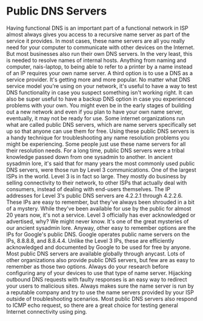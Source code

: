 # Public DNS Servers

Having functional DNS is an important part of a functional network in ISP almost always gives you access to a recursive name server as part of the service it provides. In most cases, these name servers are all you really need for your computer to communicate with other devices on the Internet. But most businesses also run their own DNS servers. In the very least, this is needed to resolve names of internal hosts. Anything from naming and computer, nais-laptop, to being able to refer to a printer by a name instead of an IP requires your own name server. A third option is to use a DNS as a service provider. It's getting more and more popular. No matter what DNS service model you're using on your network, it's useful to have a way to test DNS functionality in case you suspect something isn't working right. It can also be super useful to have a backup DNS option in case you experienced problems with your own. You might even be in the early stages of building out a new network and even if you plan to have your own name server, eventually, it may not be ready for use. Some internet organizations run what are called public DNS servers, which are name servers specifically set up so that anyone can use them for free. Using these public DNS servers is a handy technique for troubleshooting any name resolution problems you might be experiencing. Some people just use these name servers for all their resolution needs. For a long time, public DNS servers were a tribal knowledge passed down from one sysadmin to another. In ancient sysadmin lore, it's said that for many years the most commonly used public DNS servers, were those run by Level 3 communications. One of the largest ISPs in the world. Level 3 is in fact so large. They mostly do business by selling connectivity to their network, to other ISPs that actually deal with consumers, instead of dealing with end-users themselves. The IP addresses for Level 3's public DNS servers are 4.2.2.1 through 4.2.2.6. These IPs are easy to remember, but they've always been shrouded in a bit of a mystery. While they've been available for use by the public for almost 20 years now, it's not a service. Level 3 officially has ever acknowledged or advertised, why? We might never know. It's one of the great mysteries of our ancient sysadmin lore. Anyway, other easy to remember options are the IPs for Google's public DNS. Google operates public name servers on the IPs, 8.8.8.8, and 8.8.4.4. Unlike the Level 3 IPs, these are efficiently acknowledged and documented by Google to be used for free by anyone. Most public DNS servers are available globally through anycast. Lots of other organizations also provide public DNS servers, but few are as easy to remember as those two options. Always do your research before configuring any of your devices to use that type of name server. Hijacking outbound DNS requests with faulty responses is an easy way to redirect your users to malicious sites. Always makes sure the name server is run by a reputable company and try to use the name servers provided by your ISP outside of troubleshooting scenarios. Most public DNS servers also respond to ICMP echo request, so there are a great choice for testing general Internet connectivity using ping.
